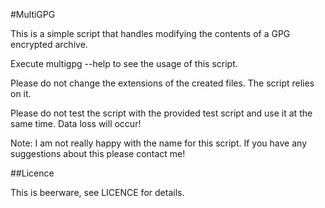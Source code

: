 #MultiGPG

This is a simple script that handles modifying the contents of a GPG encrypted archive.

Execute multigpg --help to see the usage of this script.

Please do not change the extensions of the created files. The script relies on it.

Please do not test the script with the provided test script and use it at the same time. Data loss will occur!

Note: I am not really happy with the name for this script. If you have any suggestions about this please contact me!

##Licence

This is beerware, see LICENCE for details.
